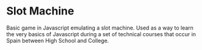 # Slot Machine
Basic game in Javascript emulating a slot machine. Used as a way to learn the very basics of Javascript during a set of technical courses that occur in Spain between High School and College.

